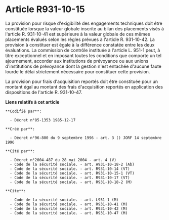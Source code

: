 # Article R931-10-15

La provision pour risque d'exigibilité des engagements techniques doit être constituée lorsque la valeur globale inscrite au
bilan des placements visés à l'article R. 931-10-41 est supérieure à la valeur globale de ces mêmes placements évalués selon
les règles prévues à l'article R. 931-10-42. La provision à constituer est égale à la différence constatée entre les deux
évaluations. La commission de contrôle instituée à l'article L. 951-1 peut, à titre exceptionnel et en imposant toutes les
conditions que comporte un tel ajournement, accorder aux institutions de prévoyance ou aux unions d'institutions de
prévoyance dont la gestion n'est entachée d'aucune faute lourde le délai strictement nécessaire pour constituer cette
provision.

La provision pour frais d'acquisition reportés doit être constituée pour un montant égal au montant des frais d'acquisition
reportés en application des dispositions de l'article R. 931-10-47.

**Liens relatifs à cet article**

	**Codifié par**:

	  - Décret n°85-1353 1985-12-17

	**Créé par**:

	  - Décret n°96-800 du 9 septembre 1996 - art. 3 () JORF 14 septembre 1996

	**Cité par**:

	  - Décret n°2004-487 du 28 mai 2004 - art. 4 (V)
	  - Code de la sécurité sociale. - art. A931-10-18-2 (Ab)
	  - Code de la sécurité sociale. - art. R931-10-14 (VT)
	  - Code de la sécurité sociale. - art. R931-10-15-1 (VT)
	  - Code de la sécurité sociale. - art. R931-10-17 (VT)
	  - Code de la sécurité sociale. - art. R931-10-18-2 (M)

	**Cite**:

	  - Code de la sécurité sociale. - art. L951-1 (M)
	  - Code de la sécurité sociale. - art. R931-10-41 (M)
	  - Code de la sécurité sociale. - art. R931-10-42 (M)
	  - Code de la sécurité sociale. - art. R931-10-47 (M)
